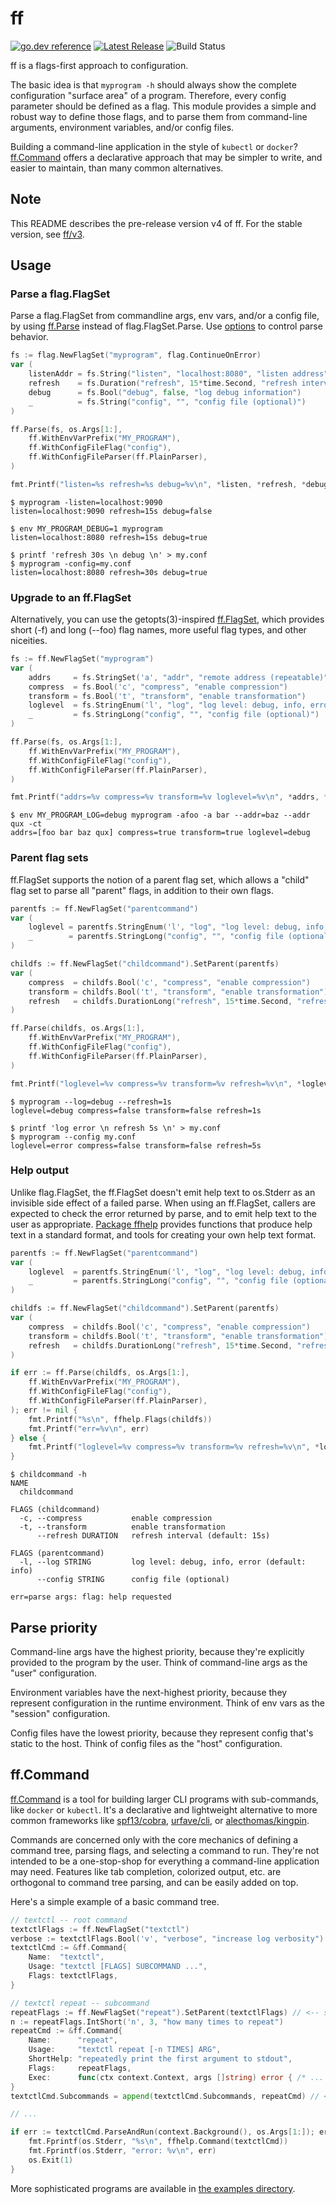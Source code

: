 # ff 

[![go.dev reference](https://img.shields.io/badge/go.dev-reference-007d9c?logo=go&logoColor=white&style=flat-square)](https://pkg.go.dev/github.com/peterbourgon/ff/v4) 
[![Latest Release](https://img.shields.io/github/v/release/peterbourgon/ff?style=flat-square)](https://github.com/peterbourgon/ff/releases/latest) 
![Build Status](https://github.com/peterbourgon/ff/actions/workflows/test.yaml/badge.svg?branch=main)

ff is a flags-first approach to configuration.

The basic idea is that `myprogram -h` should always show the complete
configuration "surface area" of a program. Therefore, every config parameter
should be defined as a flag. This module provides a simple and robust way to
define those flags, and to parse them from command-line arguments, environment
variables, and/or config files.

Building a command-line application in the style of `kubectl` or `docker`?
[ff.Command](#ffcommand) offers a declarative approach that may be simpler to
write, and easier to maintain, than many common alternatives.

## Note

This README describes the pre-release version v4 of ff. For the stable version,
see [ff/v3](https://pkg.go.dev/github.com/peterbourgon/ff/v3).

## Usage

### Parse a flag.FlagSet

Parse a flag.FlagSet from commandline args, env vars, and/or a config file, by
using [ff.Parse][ffparse] instead of flag.FlagSet.Parse. Use
[options][option] to control parse behavior.

[ffparse]: https://pkg.go.dev/github.com/peterbourgon/ff/v4#Parse
[option]: https://pkg.go.dev/github.com/peterbourgon/ff/v4#Option

```go
fs := flag.NewFlagSet("myprogram", flag.ContinueOnError)
var (
	listenAddr = fs.String("listen", "localhost:8080", "listen address")
	refresh    = fs.Duration("refresh", 15*time.Second, "refresh interval")
	debug      = fs.Bool("debug", false, "log debug information")
	_          = fs.String("config", "", "config file (optional)")
)

ff.Parse(fs, os.Args[1:],
	ff.WithEnvVarPrefix("MY_PROGRAM"),
	ff.WithConfigFileFlag("config"),
	ff.WithConfigFileParser(ff.PlainParser),
)

fmt.Printf("listen=%s refresh=%s debug=%v\n", *listen, *refresh, *debug)
```

```shell
$ myprogram -listen=localhost:9090
listen=localhost:9090 refresh=15s debug=false

$ env MY_PROGRAM_DEBUG=1 myprogram
listen=localhost:8080 refresh=15s debug=true

$ printf 'refresh 30s \n debug \n' > my.conf
$ myprogram -config=my.conf
listen=localhost:8080 refresh=30s debug=true
```

### Upgrade to an ff.FlagSet

Alternatively, you can use the getopts(3)-inspired [ff.FlagSet][flagset], which
provides short (-f) and long (--foo) flag names, more useful flag types, and
other niceities.

[flagset]: https://github.com/peterbourgon/ff/v4#FlagSet

```go
fs := ff.NewFlagSet("myprogram")
var (
	addrs     = fs.StringSet('a', "addr", "remote address (repeatable)")
	compress  = fs.Bool('c', "compress", "enable compression")
	transform = fs.Bool('t', "transform", "enable transformation")
	loglevel  = fs.StringEnum('l', "log", "log level: debug, info, error", "info", "debug", "error")
	_         = fs.StringLong("config", "", "config file (optional)")
)

ff.Parse(fs, os.Args[1:],
	ff.WithEnvVarPrefix("MY_PROGRAM"),
	ff.WithConfigFileFlag("config"),
	ff.WithConfigFileParser(ff.PlainParser),
)

fmt.Printf("addrs=%v compress=%v transform=%v loglevel=%v\n", *addrs, *compress, *transform, *loglevel)
```

```shell
$ env MY_PROGRAM_LOG=debug myprogram -afoo -a bar --addr=baz --addr qux -ct
addrs=[foo bar baz qux] compress=true transform=true loglevel=debug
```

### Parent flag sets

ff.FlagSet supports the notion of a parent flag set, which allows a "child" flag
set to parse all "parent" flags, in addition to their own flags.

```go
parentfs := ff.NewFlagSet("parentcommand")
var (
	loglevel = parentfs.StringEnum('l', "log", "log level: debug, info, error", "info", "debug", "error")
	_        = parentfs.StringLong("config", "", "config file (optional)")
)

childfs := ff.NewFlagSet("childcommand").SetParent(parentfs)
var (
	compress  = childfs.Bool('c', "compress", "enable compression")
	transform = childfs.Bool('t', "transform", "enable transformation")
	refresh   = childfs.DurationLong("refresh", 15*time.Second, "refresh interval")
)

ff.Parse(childfs, os.Args[1:],
	ff.WithEnvVarPrefix("MY_PROGRAM"),
	ff.WithConfigFileFlag("config"),
	ff.WithConfigFileParser(ff.PlainParser),
)

fmt.Printf("loglevel=%v compress=%v transform=%v refresh=%v\n", *loglevel, *compress, *transform, *refresh)
```

```shell
$ myprogram --log=debug --refresh=1s
loglevel=debug compress=false transform=false refresh=1s

$ printf 'log error \n refresh 5s \n' > my.conf
$ myprogram --config my.conf
loglevel=error compress=false transform=false refresh=5s
```

### Help output

Unlike flag.FlagSet, the ff.FlagSet doesn't emit help text to os.Stderr as an
invisible side effect of a failed parse. When using an ff.FlagSet, callers are
expected to check the error returned by parse, and to emit help text to the user
as appropriate. [Package ffhelp][ffhelp] provides functions that produce help
text in a standard format, and tools for creating your own help text format.

[ffhelp]: https://pkg.go.dev/github.com/peterbourgon/ff/v4/ffhelp

```go
parentfs := ff.NewFlagSet("parentcommand")
var (
	loglevel  = parentfs.StringEnum('l', "log", "log level: debug, info, error", "info", "debug", "error")
	_         = parentfs.StringLong("config", "", "config file (optional)")
)

childfs := ff.NewFlagSet("childcommand").SetParent(parentfs)
var (
	compress  = childfs.Bool('c', "compress", "enable compression")
	transform = childfs.Bool('t', "transform", "enable transformation")
	refresh   = childfs.DurationLong("refresh", 15*time.Second, "refresh interval")
)

if err := ff.Parse(childfs, os.Args[1:],
	ff.WithEnvVarPrefix("MY_PROGRAM"),
	ff.WithConfigFileFlag("config"),
	ff.WithConfigFileParser(ff.PlainParser),
); err != nil {
	fmt.Printf("%s\n", ffhelp.Flags(childfs))
	fmt.Printf("err=%v\n", err)
} else {
	fmt.Printf("loglevel=%v compress=%v transform=%v refresh=%v\n", *loglevel, *compress, *transform, *refresh)
}
```

```shell
$ childcommand -h
NAME
  childcommand

FLAGS (childcommand)
  -c, --compress           enable compression
  -t, --transform          enable transformation
      --refresh DURATION   refresh interval (default: 15s)

FLAGS (parentcommand)
  -l, --log STRING         log level: debug, info, error (default: info)
      --config STRING      config file (optional)

err=parse args: flag: help requested
```

## Parse priority

Command-line args have the highest priority, because they're explicitly provided
to the program by the user. Think of command-line args as the "user"
configuration.

Environment variables have the next-highest priority, because they represent
configuration in the runtime environment. Think of env vars as the "session"
configuration.

Config files have the lowest priority, because they represent config that's
static to the host. Think of config files as the "host" configuration.

## ff.Command

[ff.Command][command] is a tool for building larger CLI programs with
sub-commands, like `docker` or `kubectl`. It's a declarative and lightweight
alternative to more common frameworks like [spf13/cobra][cobra],
[urfave/cli][urfave], or [alecthomas/kingpin][kingpin].

[command]: https://pkg.go.dev/github.com/peterbourgon/ff/v4#Command
[cobra]: https://github.com/spf13/cobra
[urfave]: https://github.com/urfave/cli
[kingpin]: https://github.com/alecthomas/kingpin

Commands are concerned only with the core mechanics of defining a command tree,
parsing flags, and selecting a command to run. They're not intended to be a
one-stop-shop for everything a command-line application may need. Features like
tab completion, colorized output, etc. are orthogonal to command tree parsing,
and can be easily added on top.

Here's a simple example of a basic command tree.

```go
// textctl -- root command
textctlFlags := ff.NewFlagSet("textctl")
verbose := textctlFlags.Bool('v', "verbose", "increase log verbosity")
textctlCmd := &ff.Command{
	Name:  "textctl",
	Usage: "textctl [FLAGS] SUBCOMMAND ...",
	Flags: textctlFlags,
}

// textctl repeat -- subcommand
repeatFlags := ff.NewFlagSet("repeat").SetParent(textctlFlags) // <-- set parent flag set
n := repeatFlags.IntShort('n', 3, "how many times to repeat")
repeatCmd := &ff.Command{
	Name:      "repeat",
	Usage:     "textctl repeat [-n TIMES] ARG",
	ShortHelp: "repeatedly print the first argument to stdout",
	Flags:     repeatFlags,
	Exec:      func(ctx context.Context, args []string) error { /* ... */ },
}
textctlCmd.Subcommands = append(textctlCmd.Subcommands, repeatCmd) // <-- append to parent subcommands

// ...

if err := textctlCmd.ParseAndRun(context.Background(), os.Args[1:]); err != nil {
	fmt.Fprintf(os.Stderr, "%s\n", ffhelp.Command(textctlCmd))
	fmt.Fprintf(os.Stderr, "error: %v\n", err)
	os.Exit(1)
}
```

More sophisticated programs are available in [the examples directory][examples].

[examples]: https://github.com/peterbourgon/ff/tree/main/examples
